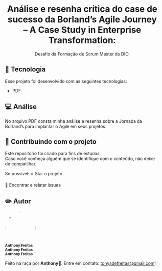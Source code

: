 <h1 align="center"> Análise e resenha crítica do case de sucesso da Borland’s Agile Journey – A Case Study in Enterprise Transformation: </h1>

<p align="center">
Desafio da Formação de Scrum Master da DIO.
</p>

## 🚀 Tecnologia
Esse projeto foi desenvolvido com as seguintes tecnologias:
- PDF

## 💻 Análise
No arquivo PDF consta minha análise e resenha sobre a Jornada da Borland’s para implantar o Agile em seus projetos.
<br>

## 📂 Contribuindo com o projeto
Este repositório foi criado para fins de estudos. <br>
Caso você conheça alguém que se identifique com o conteúdo, não deixe de compatilhar.

Se possível:
⭐️  Star o projeto

🐛 Encontrar e relatar issues

## ✏️ Autor
<a href="https://github.com/sammyfreitas">
 <img style="border-radius: 50%;" src="https://avatars.githubusercontent.com/u/84025181?v=4" width="100px;" alt=""/>
 <br />
 <sub><b>Anthony Freitas</b></sub></a> <a href="https://www.instagram.com/anthony_tijuduke/" title="Instagram"></a>
 <br />
 <sub><b>Anthony Freitas</b></sub></a> <a href="https://www.linkedin.com/in/tony-s-freitas/" title="Linkedin"></a>
 <br />
 <sub><b>Anthony Freitas</b></sub></a> <a href="https://sammyfreitas.github.io/portfolioSite/" title="Portfolio"></a>

Feito na raça️ por **Anthony**👋. Entre em contato: tonysdefreitas@gmail.com! 

